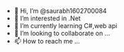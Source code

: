 - 👋 Hi, I’m @saurabh1602700084
- 👀 I’m interested in .Net
- 🌱 I’m currently learning C#,web api
- 💞️ I’m looking to collaborate on ...
- 📫 How to reach me ...

<!---
saurabh1602700084/saurabh1602700084 is a ✨ special ✨ repository because its `README.md` (this file) appears on your GitHub profile.
You can click the Preview link to take a look at your changes.
--->

